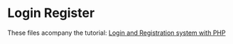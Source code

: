 Login Register
=============

These files acompany the tutorial: [Login and Registration system with PHP](http://www.daveismyname.com/tutorials/php-tutorials/login-registration-system-php)


